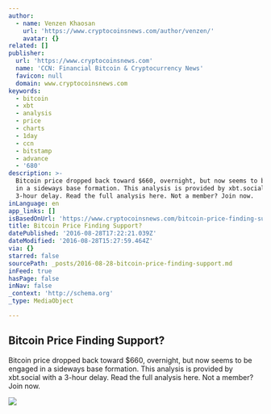 ```yaml
---
author:
  - name: Venzen Khaosan
    url: 'https://www.cryptocoinsnews.com/author/venzen/'
    avatar: {}
related: []
publisher:
  url: 'https://www.cryptocoinsnews.com'
  name: 'CCN: Financial Bitcoin & Cryptocurrency News'
  favicon: null
  domain: www.cryptocoinsnews.com
keywords:
  - bitcoin
  - xbt
  - analysis
  - price
  - charts
  - 1day
  - ccn
  - bitstamp
  - advance
  - '680'
description: >-
  Bitcoin price dropped back toward $660, overnight, but now seems to be engaged
  in a sideways base formation. This analysis is provided by xbt.social with a
  3-hour delay. Read the full analysis here. Not a member? Join now.
inLanguage: en
app_links: []
isBasedOnUrl: 'https://www.cryptocoinsnews.com/bitcoin-price-finding-support-2/'
title: Bitcoin Price Finding Support?
datePublished: '2016-08-28T17:22:21.039Z'
dateModified: '2016-08-28T15:27:59.464Z'
via: {}
starred: false
sourcePath: _posts/2016-08-28-bitcoin-price-finding-support.md
inFeed: true
hasPage: false
inNav: false
_context: 'http://schema.org'
_type: MediaObject

---
```

<article style=""><h1>Bitcoin Price Finding Support?</h1><p>Bitcoin price dropped back toward $660, overnight, but now seems to be engaged in a sideways base formation. This analysis is provided by xbt.social with a 3-hour delay. Read the full analysis here. Not a member? Join now.</p><img src="https://www.cryptocoinsnews.com/wp-content/uploads/2016/08/Selection_20160828_002.png" /></article>